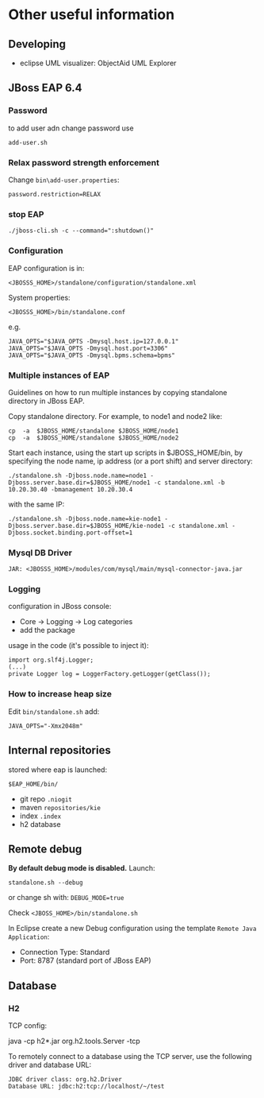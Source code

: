 Other useful information
========================

## Developing

- eclipse UML visualizer: ObjectAid UML Explorer

## JBoss EAP 6.4

### Password
to add user adn change password use

    add-user.sh

### Relax password strength enforcement

Change `bin\add-user.properties`:

    password.restriction=RELAX

### stop EAP

    ./jboss-cli.sh -c --command=":shutdown()"

### Configuration

EAP configuration is in:

    <JBOSSS_HOME>/standalone/configuration/standalone.xml


System properties:

    <JBOSSS_HOME>/bin/standalone.conf

e.g.

    JAVA_OPTS="$JAVA_OPTS -Dmysql.host.ip=127.0.0.1"
    JAVA_OPTS="$JAVA_OPTS -Dmysql.host.port=3306"
    JAVA_OPTS="$JAVA_OPTS -Dmysql.bpms.schema=bpms"

### Multiple instances of EAP

Guidelines on how to run multiple instances by copying standalone directory in JBoss EAP.

Copy standalone directory. For example, to node1 and node2 like:

    cp  -a  $JBOSS_HOME/standalone $JBOSS_HOME/node1
    cp  -a  $JBOSS_HOME/standalone $JBOSS_HOME/node2
    
Start each instance, using the start up scripts in $JBOSS_HOME/bin, by specifying the node name, ip address (or a port shift) and server directory:

    ./standalone.sh -Djboss.node.name=node1 -Djboss.server.base.dir=$JBOSS_HOME/node1 -c standalone.xml -b 10.20.30.40 -bmanagement 10.20.30.4

with the same IP:

    ./standalone.sh -Djboss.node.name=kie-node1 -Djboss.server.base.dir=$JBOSS_HOME/kie-node1 -c standalone.xml -Djboss.socket.binding.port-offset=1


### Mysql DB Driver

    JAR: <JBOSSS_HOME>/modules/com/mysql/main/mysql-connector-java.jar

### Logging

configuration in JBoss console:

- Core -> Logging -> Log categories
- add the package

usage in the code (it's possible to inject it):

    import org.slf4j.Logger;
    (...)
    private Logger log = LoggerFactory.getLogger(getClass());

### How to increase heap size

Edit `bin/standalone.sh` add:

    JAVA_OPTS="-Xmx2048m"


## Internal repositories

stored where eap is launched:

    $EAP_HOME/bin/

- git repo `.niogit`
- maven `repositories/kie`
- index `.index`
- h2 database

## Remote debug
**By default debug mode is disabled.**
Launch:

    standalone.sh --debug

or change sh with: `DEBUG_MODE=true`

Check `<JBOSS_HOME>/bin/standalone.sh`

In Eclipse create a new Debug configuration using the template `Remote Java Application`:

- Connection Type: Standard
- Port: 8787 (standard port of JBoss EAP)

## Database

### H2

TCP config:

java -cp h2*.jar org.h2.tools.Server -tcp

To remotely connect to a database using the TCP server, use the following driver and database URL:

    JDBC driver class: org.h2.Driver
    Database URL: jdbc:h2:tcp://localhost/~/test 
